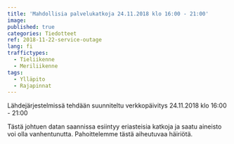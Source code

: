 ```yaml
---
title: 'Mahdollisia palvelukatkoja 24.11.2018 klo 16:00 - 21:00'
image: 
published: true
categories: Tiedotteet
ref: 2018-11-22-service-outage
lang: fi
traffictypes:
  - Tieliikenne
  - Meriliikenne
tags:
  - Ylläpito
  - Rajapinnat
---
```


Lähdejärjestelmissä tehdään suunniteltu verkkopäivitys 24.11.2018 klo 16:00 - 21:00

Tästä johtuen datan saannissa esiintyy eriasteisia katkoja ja saatu aineisto voi olla vanhentunutta. Pahoittelemme tästä aiheutuvaa häiriötä.

